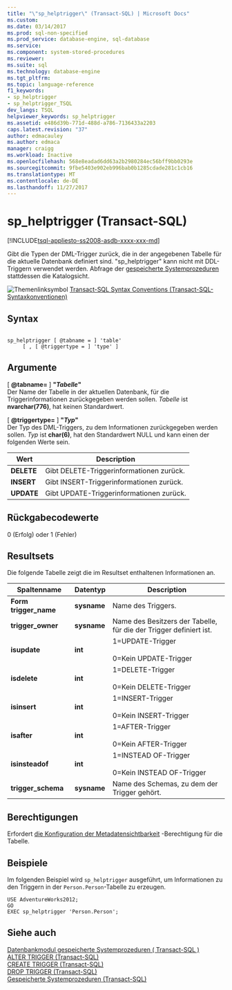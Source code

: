```yaml
---
title: "\"sp_helptrigger\" (Transact-SQL) | Microsoft Docs"
ms.custom: 
ms.date: 03/14/2017
ms.prod: sql-non-specified
ms.prod_service: database-engine, sql-database
ms.service: 
ms.component: system-stored-procedures
ms.reviewer: 
ms.suite: sql
ms.technology: database-engine
ms.tgt_pltfrm: 
ms.topic: language-reference
f1_keywords:
- sp_helptrigger
- sp_helptrigger_TSQL
dev_langs: TSQL
helpviewer_keywords: sp_helptrigger
ms.assetid: e486d39b-771d-488d-a786-7136433a2203
caps.latest.revision: "37"
author: edmacauley
ms.author: edmaca
manager: craigg
ms.workload: Inactive
ms.openlocfilehash: 568e8eadad6dd63a2b2980284ec56bff9bb0293e
ms.sourcegitcommit: 9fbe5403e902eb996bab0b1285cdade281c1cb16
ms.translationtype: MT
ms.contentlocale: de-DE
ms.lasthandoff: 11/27/2017
---
```

# <a name="sphelptrigger-transact-sql"></a>sp_helptrigger (Transact-SQL)
[!INCLUDE[tsql-appliesto-ss2008-asdb-xxxx-xxx-md](../../includes/tsql-appliesto-ss2008-asdb-xxxx-xxx-md.md)]

  Gibt die Typen der DML-Trigger zurück, die in der angegebenen Tabelle für die aktuelle Datenbank definiert sind. "sp_helptrigger" kann nicht mit DDL-Triggern verwendet werden. Abfrage der [gespeicherte Systemprozeduren](../../relational-databases/system-catalog-views/sys-triggers-transact-sql.md) stattdessen die Katalogsicht.  
  
 ![Themenlinksymbol](../../database-engine/configure-windows/media/topic-link.gif "Topic link icon") [Transact-SQL Syntax Conventions (Transact-SQL-Syntaxkonventionen)](../../t-sql/language-elements/transact-sql-syntax-conventions-transact-sql.md)  
  
## <a name="syntax"></a>Syntax  
  
```  
  
sp_helptrigger [ @tabname = ] 'table'   
     [ , [ @triggertype = ] 'type' ]  
```  
  
## <a name="arguments"></a>Argumente  
 [  **@tabname=** ] **"***Tabelle***"**  
 Der Name der Tabelle in der aktuellen Datenbank, für die Triggerinformationen zurückgegeben werden sollen. *Tabelle* ist **nvarchar(776)**, hat keinen Standardwert.  
  
 [  **@triggertype=** ] **"***Typ***"**  
 Der Typ des DML-Triggers, zu dem Informationen zurückgegeben werden sollen. *Typ* ist **char(6)**, hat den Standardwert NULL und kann einen der folgenden Werte sein.  
  
|Wert|Description|  
|-----------|-----------------|  
|**DELETE**|Gibt DELETE-Triggerinformationen zurück.|  
|**INSERT**|Gibt INSERT-Triggerinformationen zurück.|  
|**UPDATE**|Gibt UPDATE-Triggerinformationen zurück.|  
  
## <a name="return-code-values"></a>Rückgabecodewerte  
 0 (Erfolg) oder 1 (Fehler)  
  
## <a name="result-sets"></a>Resultsets  
 Die folgende Tabelle zeigt die im Resultset enthaltenen Informationen an.  
  
|Spaltenname|Datentyp|Description|  
|-----------------|---------------|-----------------|  
|**Form trigger_name**|**sysname**|Name des Triggers.|  
|**trigger_owner**|**sysname**|Name des Besitzers der Tabelle, für die der Trigger definiert ist.|  
|**isupdate**|**int**|1=UPDATE-Trigger<br /><br /> 0=Kein UPDATE-Trigger|  
|**isdelete**|**int**|1=DELETE-Trigger<br /><br /> 0=Kein DELETE-Trigger|  
|**isinsert**|**int**|1=INSERT-Trigger<br /><br /> 0=Kein INSERT-Trigger|  
|**isafter**|**int**|1=AFTER-Trigger<br /><br /> 0=Kein AFTER-Trigger|  
|**isinsteadof**|**int**|1=INSTEAD OF-Trigger<br /><br /> 0=Kein INSTEAD OF-Trigger|  
|**trigger_schema**|**sysname**|Name des Schemas, zu dem der Trigger gehört.|  
  
## <a name="permissions"></a>Berechtigungen  
 Erfordert [die Konfiguration der Metadatensichtbarkeit](../../relational-databases/security/metadata-visibility-configuration.md) -Berechtigung für die Tabelle.  
  
## <a name="examples"></a>Beispiele  
 Im folgenden Beispiel wird `sp_helptrigger` ausgeführt, um Informationen zu den Triggern in der `Person.Person`-Tabelle zu erzeugen.  
  
```  
USE AdventureWorks2012;  
GO  
EXEC sp_helptrigger 'Person.Person';  
```  
  
## <a name="see-also"></a>Siehe auch  
 [Datenbankmodul gespeicherte Systemprozeduren &#40; Transact-SQL &#41;](../../relational-databases/system-stored-procedures/database-engine-stored-procedures-transact-sql.md)   
 [ALTER TRIGGER &#40;Transact-SQL&#41;](../../t-sql/statements/alter-trigger-transact-sql.md)   
 [CREATE TRIGGER &#40;Transact-SQL&#41;](../../t-sql/statements/create-trigger-transact-sql.md)   
 [DROP TRIGGER &#40;Transact-SQL&#41;](../../t-sql/statements/drop-trigger-transact-sql.md)   
 [Gespeicherte Systemprozeduren &#40;Transact-SQL&#41;](../../relational-databases/system-stored-procedures/system-stored-procedures-transact-sql.md)  
  
  
